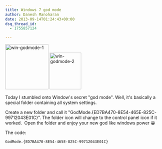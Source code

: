 ```yaml
---
title: Windows 7 god mode
author: Danesh Manoharan
date: 2013-09-14T01:24:43+00:00
dsq_thread_id:
  - 1755857124

---
```

[<img loading="lazy" class="alignnone size-full wp-image-3299" alt="win-godmode-1" src="/wp-content/uploads/2013/09/win-godmode-1.png" width="138" height="144" />][1] [<img loading="lazy" class="alignnone size-medium wp-image-3300" alt="win-godmode-2" src="/wp-content/uploads/2013/09/win-godmode-2.png" width="101" height="117" />][2]

Today I stumbled onto Window's secret "god mode". Well, it's basically a special folder containing all system settings.

Create a new folder and call it "GodMode.{ED7BA470-8E54-465E-825C-99712043E01C}". The folder icon will change to the control panel icon if it worked.  Open the folder and enjoy your new god like windows power 😀

The code:

```
GodMode.{ED7BA470-8E54-465E-825C-99712043E01C}
```

 [1]: /wp-content/uploads/2013/09/win-godmode-1.png
 [2]: /wp-content/uploads/2013/09/win-godmode-2.png